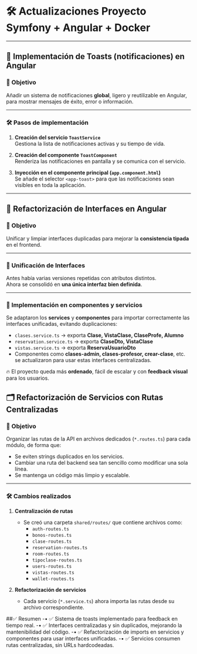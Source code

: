 # 🛠️ Actualizaciones Proyecto Symfony + Angular + Docker

---

## 🔔 Implementación de Toasts (notificaciones) en Angular

### 📌 Objetivo
Añadir un sistema de notificaciones **global**, ligero y reutilizable en Angular, para mostrar mensajes de éxito, error o información.

---

### 🛠️ Pasos de implementación

1. **Creación del servicio `ToastService`**  
   Gestiona la lista de notificaciones activas y su tiempo de vida.  

2. **Creación del componente `ToastComponent`**  
   Renderiza las notificaciones en pantalla y se comunica con el servicio.
   
3. **Inyección en el componente principal (`app.component.html`)**  
   Se añade el selector `<app-toast>` para que las notificaciones sean visibles en toda la aplicación.  

---

## 📑 Refactorización de Interfaces en Angular

### 📌 Objetivo
Unificar y limpiar interfaces duplicadas para mejorar la **consistencia tipada** en el frontend.

---

### 🔄 Unificación de Interfaces
Antes había varias versiones repetidas con atributos distintos.  
Ahora se consolidó en **una única interfaz bien definida**.

---

### 🔧 Implementación en componentes y servicios
Se adaptaron los **services** y **componentes** para importar correctamente las interfaces unificadas, evitando duplicaciones:

- `clases.service.ts` → exporta **Clase, VistaClase, ClaseProfe, Alumno**  
- `reservation.service.ts` → exporta **ClaseDto, VistaClase**  
- `vistas.service.ts` → exporta **ReservaUsuarioDto**  
- Componentes como **clases-admin, clases-profesor, crear-clase**, etc. se actualizaron para usar estas interfaces centralizadas.


🔥 El proyecto queda más **ordenado**, fácil de escalar y con **feedback visual** para los usuarios.  


## 🗂️ Refactorización de Servicios con Rutas Centralizadas

### 📌 Objetivo
Organizar las rutas de la API en archivos dedicados (`*.routes.ts`) para cada módulo, de forma que:
- Se eviten strings duplicados en los servicios.
- Cambiar una ruta del backend sea tan sencillo como modificar una sola línea.
- Se mantenga un código más limpio y escalable.

---

### 🛠️ Cambios realizados

1. **Centralización de rutas**
   - Se creó una carpeta `shared/routes/` que contiene archivos como:
     - `auth-routes.ts`
     - `bonos-routes.ts`
     - `clase-routes.ts`
     - `reservation-routes.ts`
     - `room-routes.ts`
     - `tipoclase-routes.ts`
     - `users-routes.ts`
     - `vistas-routes.ts`
     - `wallet-routes.ts`

2. **Refactorización de servicios**
   - Cada servicio (`*.service.ts`) ahora importa las rutas desde su archivo correspondiente.


##✅ Resumen
	-•	✅ Sistema de toasts implementado para feedback en tiempo real.
	-•	✅ Interfaces centralizadas y sin duplicados, mejorando la mantenibilidad del código.
	-•	✅ Refactorización de imports en servicios y componentes para usar interfaces unificadas.
	-•	✅ Servicios consumen rutas centralizadas, sin URLs hardcodeadas.




